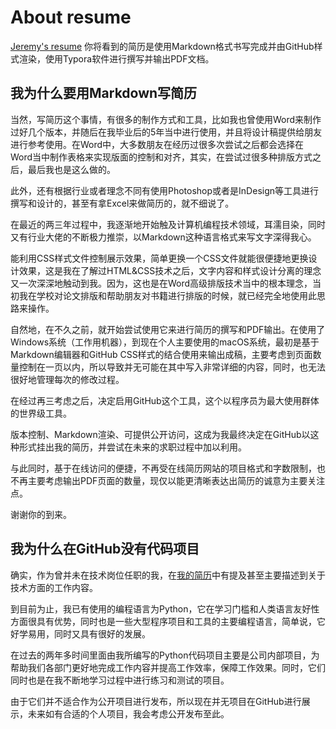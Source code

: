 # About resume
[Jeremy's resume][] 你将看到的简历是使用Markdown格式书写完成并由GitHub样式渲染，使用Typora软件进行撰写并输出PDF文档。

## 我为什么要用Markdown写简历

当然，写简历这个事情，有很多的制作方式和工具，比如我也曾使用Word来制作过好几个版本，并随后在我毕业后的5年当中进行使用，并且将设计稿提供给朋友进行参考使用。在Word中，大多数朋友在经历过很多次尝试之后都会选择在Word当中制作表格来实现版面的控制和对齐，其实，在尝试过很多种排版方式之后，最后我也是这么做的。

此外，还有根据行业或者理念不同有使用Photoshop或者是InDesign等工具进行撰写和设计的，甚至有拿Excel来做简历的，就不细说了。

在最近的两三年过程中，我逐渐地开始触及计算机编程技术领域，耳濡目染，同时又有行业大佬的不断极力推崇，以Markdown这种语言格式来写文字深得我心。

能利用CSS样式文件控制展示效果，简单更换一个CSS文件就能很便捷地更换设计效果，这是我在了解过HTML&CSS技术之后，文字内容和样式设计分离的理念又一次深深地触动到我。因为，这也是在Word高级排版技术当中的根本理念，当初我在学校对论文排版和帮助朋友对书籍进行排版的时候，就已经完全地使用此思路来操作。

自然地，在不久之前，就开始尝试使用它来进行简历的撰写和PDF输出。在使用了Windows系统（工作用机器），到现在个人主要使用的macOS系统，最初是基于Markdown编辑器和GitHub CSS样式的结合使用来输出成稿，主要考虑到页面数量控制在一页以内，所以导致并无可能在其中写入非常详细的内容，同时，也无法很好地管理每次的修改过程。

在经过再三考虑之后，决定启用GitHub这个工具，这个以程序员为最大使用群体的世界级工具。

版本控制、Markdown渲染、可提供公开访问，这成为我最终决定在GitHub以这种形式挂出我的简历，并尝试在未来的求职过程中加以利用。

与此同时，基于在线访问的便捷，不再受在线简历网站的项目格式和字数限制，也不再主要考虑输出PDF页面的数量，现仅以能更清晰表达出简历的诚意为主要关注点。

谢谢你的到来。

## 我为什么在GitHub没有代码项目

确实，作为曾并未在技术岗位任职的我，在[我的简历][]中有提及甚至主要描述到关于技术方面的工作内容。

到目前为止，我已有使用的编程语言为Python，它在学习门槛和人类语言友好性方面很具有优势，同时也是一些大型程序项目和工具的主要编程语言，简单说，它好学易用，同时又具有很好的发展。

在过去的两年多时间里面由我所编写的Python代码项目主要是公司内部项目，为帮助我们各部门更好地完成工作内容并提高工作效率，保障工作效果。同时，它们同时也是在我不断地学习过程中进行练习和测试的项目。

由于它们并不适合作为公开项目进行发布，所以现在并无项目在GitHub进行展示，未来如有合适的个人项目，我会考虑公开发布至此。



[Jeremy's resume]: https://github.com/jeremyyin2012/resume/blob/master/Jeremy&#39;s%20resume.md
[我的简历]: https://github.com/jeremyyin2012/resume/blob/master/Jeremy&#39;s%20resume.md
